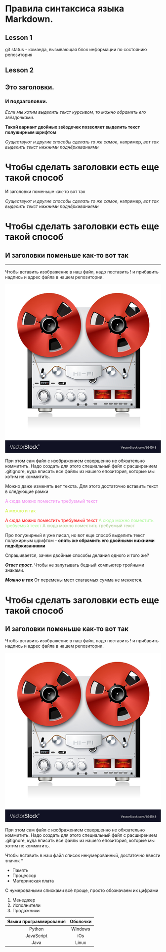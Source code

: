 # Правила синтаксиса языка Markdown.

## Lesson 1





git status - команда, вызывающая блок информации по состоянию репозитория
## Lesson 2

## Это заголовки.

### И подзаголовки.

*Если мы хотим выделить текст курсивом, то можно обрамить его звёздочками*.

**Такой вариант двойных звёздочек позволяет выделить текст полужирным шрифтом**

_Существуют и другие способы сделать то же самое_,
например, _вот так выделить текст нижними подчёркиваниями_

Чтобы сделать заголовки есть еще такой способ
=============================================

И заголовки поменьше как-то вот так

_Существуют и другие способы сделать то же самое_,
например, _вот так выделить текст нижними подчёркиваниями_

Чтобы сделать заголовки есть еще такой способ
=============================================

И заголовки поменьше как-то вот так
-----------------------------------
-----------------------------------



Чтобы вставить изображение в наш файл, надо поставить ! и прибавить надпись и адрес файла в нашем репозитории.

![Record Machine of old times][def]



[def]: Maga.jpg

При этом сам файл с изображением совершенно не обязательно коммитить.
Надо создать для этого специальный файл с расширением .gitignore, куда вписать все файлы из нашего епозитория, которые мы хотим не коммитить.

Можно даже изменять вет текста. Для этого достаточно вставить текст в следующие рамки

<span style="color: violet">
А сюда можно поместить требуемый текст</span>

<span style="color: #c5f015">А можно и так</span>

<span style="color: red">
А сюда можно поместить требуемый текст</span>

<span style="color: #a6f890">
А сюда можно поместить требуемый текст</span>

<span style="color: #a6c789">
А сюда можно поместить требуемый текст</span>


Про полужирный я уже писал, но вот еще способ выделить текст полужирным шрифтом - __опять же обрамить его двойными нижними подчёркиваниями__

Спрашивается, зачем двойные способы делания одного и того же?

**_Ответ прост._** 
Чтобы не запутывать бедный компьютер тройными знаками.

_**Можно и так**_
От перемены мест слагаемых сумма не меняется.

Чтобы сделать заголовки есть еще такой способ
=============================================

И заголовки поменьше как-то вот так
-----------------------------------


Чтобы вставить изображение в наш файл, надо поставить ! и прибавить надпись и адрес файла в нашем репозитории.

![Record Machine of old times][def]



[def]: Maga.jpg

При этом сам файл с изображением совершенно не обязательно коммитить.
Надо создать для этого специальный файл с расширением .gitignore, куда вписать все файлы из нашего епозитория, которые мы хотим не коммитить.

Чтобы вставить в наш файл список ненумерованный, достаточно ввести значок  * 

* Память
* Процессор
* Материнская плата

С нумероваными списками всё проще, просто обозначаем их цифрами

1. Менеджер
2. Исполнители
3. Продажники

| Языки программирования | Оболочки |
| :------------------:| :-----:|
|Python| Windows|
|JavaScript| iOs|
|Java| Linux|




